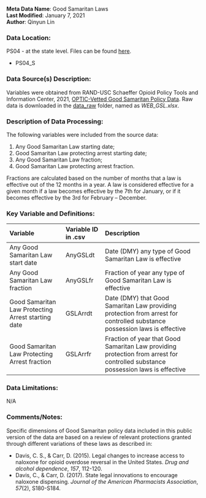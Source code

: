 **Meta Data Name**: Good Samaritan Laws  
**Last Modified**: January 7, 2021  
**Author**: Qinyun Lin  

### Data Location: 
PS04 - at the state level. Files can be found [here](https://github.com/GeoDaCenter/opioid-policy-scan/tree/master/Policy_Scan/data_final).
* PS04_S  

### Data Source(s) Description:  
Variables were obtained from RAND-USC Schaeffer Opioid Policy Tools and Information Center, 2021, [OPTIC-Vetted Good Samaritan Policy Data](https://www.rand.org/health-care/centers/optic/resources/datasets.html).  Raw data is downloaded in the [data_raw](https://github.com/GeoDaCenter/opioid-policy-scan/tree/master/Policy_Scan/data_raw) folder, named as *WEB_GSL.xlsx*. 

### Description of Data Processing: 
The following variables were included from the source data:
1. Any Good Samaritan Law starting date;
2. Good Samaritan Law protecting arrest starting date;
3. Any Good Samaritan Law fraction;
4. Good Samaritan Law protecting arrest fraction.

Fractions are calculated based on the number of months that a law is effective out of the 12 months in a year. A law is considered effective for a given month if a law becomes effective by the 7th for January, or if it becomes effective by the 3rd for February – December.

### Key Variable and Definitions:
| Variable | Variable ID in .csv | Description |
|:---------|:--------------------|:------------|
| Any Good Samaritan Law start date | AnyGSLdt | Date (DMY) any type of Good Samaritan Law is effective |
| Any Good Samaritan Law fraction | AnyGSLfr | Fraction of year any type of Good Samaritan Law is effective |
| Good Samaritan Law Protecting Arrest starting date | GSLArrdt | Date (DMY) that Good Samaritan Law providing protection from arrest for controlled substance possession laws is effective |
| Good Samaritan Law Protecting Arrest fraction | GSLArrfr | Fraction of year that Good Samaritan Law providing protection from arrest for controlled substance possession laws is effective |

### Data Limitations:
N/A

### Comments/Notes:
Specific dimensions of Good Samaritan policy data included in this public version of the data are based on a review of relevant protections granted through different variations of these laws as described in:
* Davis, C. S., & Carr, D. (2015). Legal changes to increase access to naloxone for opioid overdose
reversal in the United States. *Drug and alcohol dependence*, *157*, 112-120.
* Davis, C., & Carr, D. (2017). State legal innovations to encourage naloxone dispensing. *Journal of the American Pharmacists Association*, *57*(2), S180-S184. 
